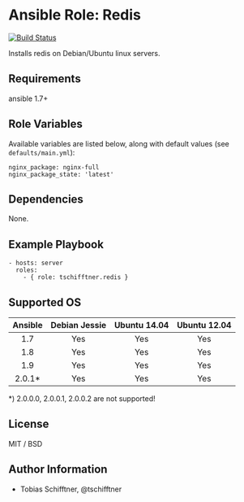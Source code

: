 # Ansible Role: Redis

[![Build Status](https://travis-ci.org/tschifftner/ansible-role-redis.svg)](https://travis-ci.org/tschifftner/ansible-role-redis)

Installs redis on Debian/Ubuntu linux servers.

## Requirements

ansible 1.7+

## Role Variables

Available variables are listed below, along with default values (see `defaults/main.yml`):

```
nginx_package: nginx-full
nginx_package_state: 'latest'
```


## Dependencies

None.

## Example Playbook

    - hosts: server
      roles:
        - { role: tschifftner.redis }

## Supported OS

Ansible          | Debian Jessie    | Ubuntu 14.04    | Ubuntu 12.04
:--------------: | :--------------: | :-------------: | :-------------: 
1.7              | Yes              | Yes             | Yes
1.8              | Yes              | Yes             | Yes
1.9              | Yes              | Yes             | Yes
2.0.1*           | Yes              | Yes             | Yes

*) 2.0.0.0, 2.0.0.1, 2.0.0.2 are not supported!


## License

MIT / BSD

## Author Information

 - Tobias Schifftner, @tschifftner